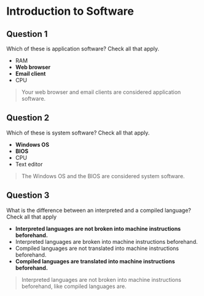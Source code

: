 # Introduction to Software

## Question 1

Which of these is application software? Check all that apply.

* RAM
* **Web browser**
* **Email client**
* CPU

> Your web browser and email clients are considered application software.

## Question 2

Which of these is system software? Check all that apply.

* **Windows OS**
* **BIOS**
* CPU
* Text editor

> The Windows OS and the BIOS are considered system software.

## Question 3

What is the difference between an interpreted and a compiled language? Check all that apply

* **Interpreted languages are not broken into machine instructions beforehand.**
* Interpreted languages are broken into machine instructions beforehand.
* Compiled languages are not translated into machine instructions beforehand.
* **Compiled languages are translated into machine instructions beforehand.**

> Interpreted languages are not broken into machine instructions beforehand, like compiled languages are.
